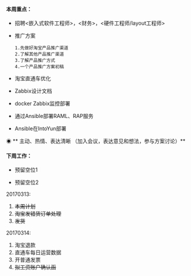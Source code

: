 #### **本周重点：**

* 招聘&lt;嵌入式软件工程师&gt;，&lt;财务&gt;，&lt;硬件工程师/layout工程师&gt;

* 推广方案

  ```
  1.先做好淘宝产品推广渠道 
  2.了解其他产品推广渠道 
  3.了解产品推广方式 
  4.一个产品推广方案初稿
  ```

* 淘宝直通车优化

* Zabbix设计文档

* docker Zabbix监控部署

* 通过Ansible部署RAML、RAP服务

* Ansible在IntoYun部署

◉ ** 主动、热情、表达清晰 （加入会议，表达意见和想法，参与方案讨论）**

#### **下周工作：**

* 预留空位1

* 预留空位2

20170313:

1. ~~本周计划~~
2. ~~淘宝发错货订单处理~~
3. ~~发货~~

20170314:

1. 淘宝退款
2. 直通车每日运营数据
3. 开普通发票
4. ~~拟工资账户确认函~~



